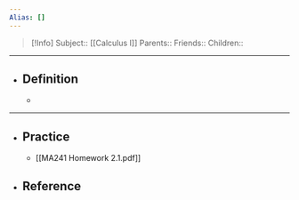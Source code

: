 ```yaml
---
Alias: []
---
```

> [!Info]
> Subject:: [[Calculus I]]
> Parents:: 
> Friends:: 
> Children:: 
---
- ## Definition
	- 
---
- ## Practice
	- [[MA241 Homework 2.1.pdf]]
- ## Reference